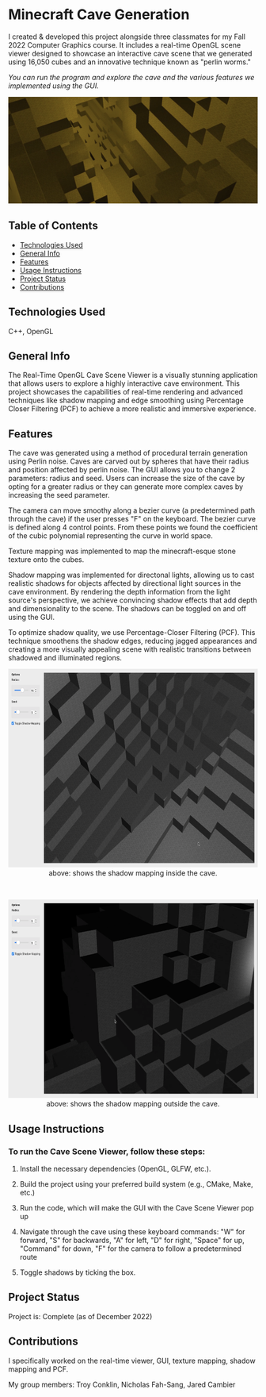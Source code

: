 # Minecraft Cave Generation

I created & developed this project alongside three classmates for my Fall 2022 Computer Graphics course. It includes a real-time OpenGL scene viewer designed to showcase an interactive cave scene that we generated using 16,050 cubes and an innovative technique known as "perlin worms."

*You can run the program and explore the cave and the various features we implemented using the GUI.*

<p align="center">
    <img src="./assets/cavebanner.png" alt="" width="1000">
</p>

## Table of Contents
* [Technologies Used](#technologies-used)
* [General Info](#general-info)
* [Features](#features)
* [Usage Instructions](#usage-instructions)
* [Project Status](#project-status)
* [Contributions](#contributions)
<!-- * [License](#license) -->

## Technologies Used
C++, OpenGL

## General Info

The Real-Time OpenGL Cave Scene Viewer is a visually stunning application that allows users to explore a highly interactive cave environment. This project showcases the capabilities of real-time rendering and advanced techniques like shadow mapping and edge smoothing using Percentage Closer Filtering (PCF) to achieve a more realistic and immersive experience.

## Features

The cave was generated using a method of procedural terrain generation using Perlin noise. Caves are carved out by spheres that have their radius and position affected by perlin noise. The GUI allows you to change 2 parameters: radius and seed. Users can increase the size of the cave by opting for a greater radius or they can generate more complex caves by increasing the seed parameter.

The camera can move smoothy along a bezier curve (a predetermined path through the cave) if the user presses "F" on the keyboard. The bezier curve is defined along 4 control points. From these points we found the coefficient of the cubic polynomial representing the curve in world space.

Texture mapping was implemented to map the minecraft-esque stone texture onto the cubes.

Shadow mapping was implemented for directonal lights, allowing us to cast realistic shadows for objects affected by directional light sources in the cave environment. By rendering the depth information from the light source's perspective, we achieve convincing shadow effects that add depth and dimensionality to the scene. The shadows can be toggled on and off using the GUI.

To optimize shadow quality, we use Percentage-Closer Filtering (PCF). This technique smoothens the shadow edges, reducing jagged appearances and creating a more visually appealing scene with realistic transitions between shadowed and illuminated regions.

<p align="center">
    <img src="./assets/shadowmapping1.png" height=400 alt="">
    <br>
    above: shows the shadow mapping inside the cave.
</p>

<br>

<p align="center">
    <img src="./assets/shadowmapping2.png" height=400 alt="">
    <br>
    above: shows the shadow mapping outside the cave.
</p>

## Usage Instructions

### To run the Cave Scene Viewer, follow these steps:

1. Install the necessary dependencies (OpenGL, GLFW, etc.).
    
2. Build the project using your preferred build system (e.g., CMake, Make, etc.)
3. Run the code, which will make the GUI with the Cave Scene Viewer pop up
   
5. Navigate through the cave using these keyboard commands: "W" for forward, "S" for backwards, "A" for left, "D" for right, "Space" for up, "Command" for down, "F" for the camera to follow a predetermined route
   
7. Toggle shadows by ticking the box.

## Project Status
Project is: Complete (as of December 2022)

## Contributions

 I specifically worked on the real-time viewer, GUI, texture mapping, shadow mapping and PCF.
 
My group members: Troy Conklin, Nicholas Fah-Sang, Jared Cambier 
